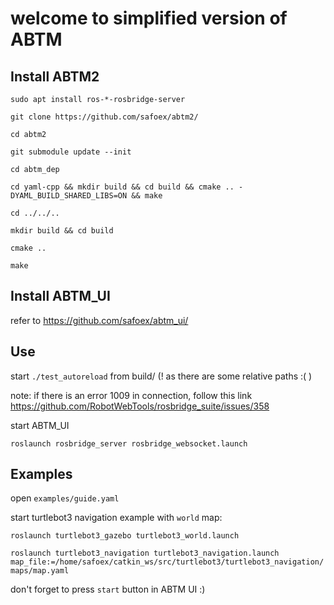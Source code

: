 # welcome to simplified version of ABTM

## Install ABTM2

`sudo apt install ros-*-rosbridge-server`

`git clone https://github.com/safoex/abtm2/`

`cd abtm2`

`git submodule update --init`

`cd abtm_dep`

`cd yaml-cpp && mkdir build && cd build && cmake .. -DYAML_BUILD_SHARED_LIBS=ON && make`

`cd ../../..`

`mkdir build && cd build`

`cmake .. `

`make`

## Install ABTM_UI

refer to https://github.com/safoex/abtm_ui/

## Use

start `./test_autoreload` from build/ (! as there are some relative paths :( )

note: if there is an error 1009 in connection, follow this link https://github.com/RobotWebTools/rosbridge_suite/issues/358

start ABTM_UI

`roslaunch rosbridge_server rosbridge_websocket.launch`

## Examples

open `examples/guide.yaml`

start turtlebot3 navigation example with `world` map:

`roslaunch turtlebot3_gazebo turtlebot3_world.launch`

`roslaunch turtlebot3_navigation turtlebot3_navigation.launch map_file:=/home/safoex/catkin_ws/src/turtlebot3/turtlebot3_navigation/maps/map.yaml`



don't forget to press `start` button in ABTM UI :)
